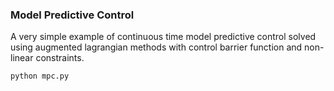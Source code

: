 ### Model Predictive Control

A very simple example of continuous time model predictive control solved using augmented lagrangian methods with control barrier function and non-linear constraints.

```sh
python mpc.py
```